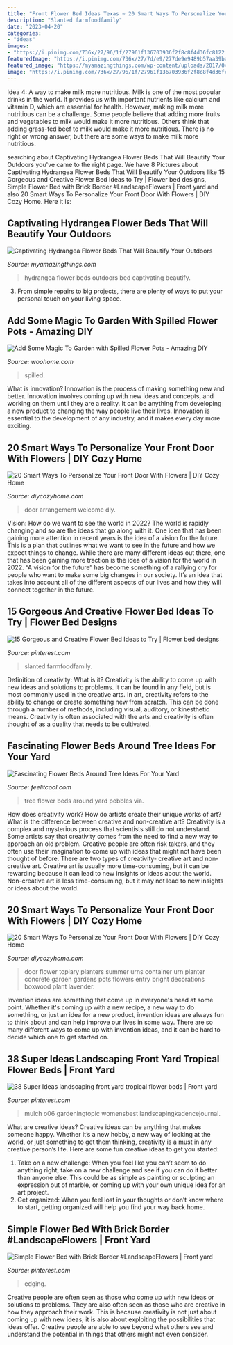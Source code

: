 ```yaml
---
title: "Front Flower Bed Ideas Texas ~ 20 Smart Ways To Personalize Your Front Door With Flowers"
description: "Slanted farmfoodfamily"
date: "2023-04-20"
categories:
- "ideas"
images:
- "https://i.pinimg.com/736x/27/96/1f/27961f136703936f2f8c8f4d36fc8122.jpg"
featuredImage: "https://i.pinimg.com/736x/27/7d/e9/277de9e9489b57aa39bac38ffdb98297.jpg"
featured_image: "https://myamazingthings.com/wp-content/uploads/2017/04/outdoors.png"
image: "https://i.pinimg.com/736x/27/96/1f/27961f136703936f2f8c8f4d36fc8122.jpg"
---
```



Idea 4: A way to make milk more nutritious.
Milk is one of the most popular drinks in the world. It provides us with important nutrients like calcium and vitamin D, which are essential for health. However, making milk more nutritious can be a challenge. Some people believe that adding more fruits and vegetables to milk would make it more nutritious. Others think that adding grass-fed beef to milk would make it more nutritious. There is no right or wrong answer, but there are some ways to make milk more nutritious.

	

		
searching about Captivating Hydrangea Flower Beds That Will Beautify Your Outdoors you've came to the right page. We have 8 Pictures about Captivating Hydrangea Flower Beds That Will Beautify Your Outdoors like 15 Gorgeous and Creative Flower Bed Ideas to Try | Flower bed designs, Simple Flower Bed with Brick Border #LandscapeFlowers | Front yard and also 20 Smart Ways To Personalize Your Front Door With Flowers | DIY Cozy Home. Here it is:
		
    
## Captivating Hydrangea Flower Beds That Will Beautify Your Outdoors

<img loading=lazy src="https://myamazingthings.com/wp-content/uploads/2017/04/outdoors.png" onerror="this.onerror=null;this.src='https://tse3.mm.bing.net/th?id=OIP.9K2sNem8sGW3adn9uqeXSgHaLB&amp;pid=15.1';" alt="Captivating Hydrangea Flower Beds That Will Beautify Your Outdoors">

_Source: myamazingthings.com_

>hydrangea flower beds outdoors bed captivating beautify. 

	

3. From simple repairs to big projects, there are plenty of ways to put your personal touch on your living space.

    
## Add Some Magic To Garden With Spilled Flower Pots - Amazing DIY

<img loading=lazy src="http://www.woohome.com/wp-content/uploads/2020/02/Spilled-Flowers-Pots-13.jpg" onerror="this.onerror=null;this.src='https://tse4.mm.bing.net/th?id=OIP.a5VJPFyQYM2lTf21j1uN1gHaNK&amp;pid=15.1';" alt="Add Some Magic To Garden with Spilled Flower Pots - Amazing DIY">

_Source: woohome.com_

>spilled. 

	

What is innovation?
Innovation is the process of making something new and better. Innovation involves coming up with new ideas and concepts, and working on them until they are a reality. It can be anything from developing a new product to changing the way people live their lives. Innovation is essential to the development of any industry, and it makes every day more exciting.

    
## 20 Smart Ways To Personalize Your Front Door With Flowers | DIY Cozy Home

<img loading=lazy src="http://diycozyhome.com/wp-content/uploads/2016/03/welcome-home-arrangement.jpg" onerror="this.onerror=null;this.src='https://tse4.mm.bing.net/th?id=OIP.mFZC3YJctWf9o308p9ydAwHaLB&amp;pid=15.1';" alt="20 Smart Ways To Personalize Your Front Door With Flowers | DIY Cozy Home">

_Source: diycozyhome.com_

>door arrangement welcome diy. 

	

Vision: How do we want to see the world in 2022?
The world is rapidly changing and so are the ideas that go along with it. One idea that has been gaining more attention in recent years is the idea of a vision for the future. This is a plan that outlines what we want to see in the future and how we expect things to change. While there are many different ideas out there, one that has been gaining more traction is the idea of a vision for the world in 2022. 
“A vision for the future” has become something of a rallying cry for people who want to make some big changes in our society. It’s an idea that takes into account all of the different aspects of our lives and how they will connect together in the future.

    
## 15 Gorgeous And Creative Flower Bed Ideas To Try | Flower Bed Designs

<img loading=lazy src="https://i.pinimg.com/736x/20/23/fd/2023fd8509233be18d562b9f249984c5.jpg" onerror="this.onerror=null;this.src='https://tse3.mm.bing.net/th?id=OIP.w1NT7cnN8j7cLcTzq3ajKQHaJ3&amp;pid=15.1';" alt="15 Gorgeous and Creative Flower Bed Ideas to Try | Flower bed designs">

_Source: pinterest.com_

>slanted farmfoodfamily. 

	

Definition of creativity: What is it?
Creativity is the ability to come up with new ideas and solutions to problems. It can be found in any field, but is most commonly used in the creative arts. In art, creativity refers to the ability to change or create something new from scratch. This can be done through a number of methods, including visual, auditory, or kinesthetic means. Creativity is often associated with the arts and creativity is often thought of as a quality that needs to be cultivated.

    
## Fascinating Flower Beds Around Tree Ideas For Your Yard

<img loading=lazy src="http://feelitcool.com/wp-content/uploads/2017/05/around-tree-flower-beds15.jpg" onerror="this.onerror=null;this.src='https://tse2.mm.bing.net/th?id=OIP.p2ynIzAmPb9yCj3m6HsthAHaJ3&amp;pid=15.1';" alt="Fascinating Flower Beds Around Tree Ideas For Your Yard">

_Source: feelitcool.com_

>tree flower beds around yard pebbles via. 

	

How does creativity work? How do artists create their unique works of art? What is the difference between creative and non-creative art?
Creativity is a complex and mysterious process that scientists still do not understand. Some artists say that creativity comes from the need to find a new way to approach an old problem. Creative people are often risk takers, and they often use their imagination to come up with ideas that might not have been thought of before. There are two types of creativity- creative art and non-creative art. Creative art is usually more time-consuming, but it can be rewarding because it can lead to new insights or ideas about the world. Non-creative art is less time-consuming, but it may not lead to new insights or ideas about the world.

    
## 20 Smart Ways To Personalize Your Front Door With Flowers | DIY Cozy Home

<img loading=lazy src="http://diycozyhome.com/wp-content/uploads/2016/03/bright-topiary.jpg" onerror="this.onerror=null;this.src='https://tse1.mm.bing.net/th?id=OIP.Ot4xpNmAyhU2JEJif7xV3wHaLq&amp;pid=15.1';" alt="20 Smart Ways To Personalize Your Front Door With Flowers | DIY Cozy Home">

_Source: diycozyhome.com_

>door flower topiary planters summer urns container urn planter concrete garden gardens pots flowers entry bright decorations boxwood plant lavender. 

	

Invention ideas are something that come up in everyone's head at some point. Whether it's coming up with a new recipe, a new way to do something, or just an idea for a new product, invention ideas are always fun to think about and can help improve our lives in some way. There are so many different ways to come up with invention ideas, and it can be hard to decide which one to get started on.

    
## 38 Super Ideas Landscaping Front Yard Tropical Flower Beds | Front Yard

<img loading=lazy src="https://i.pinimg.com/736x/27/7d/e9/277de9e9489b57aa39bac38ffdb98297.jpg" onerror="this.onerror=null;this.src='https://tse2.mm.bing.net/th?id=OIP.F3Iu9RtgZC-hhD6G6uLefwAAAA&amp;pid=15.1';" alt="38 Super Ideas landscaping front yard tropical flower beds | Front yard">

_Source: pinterest.com_

>mulch o06 gardeningtopic womensbest landscapingkadencejournal. 

	

What are creative ideas?
Creative ideas can be anything that makes someone happy. Whether it’s a new hobby, a new way of looking at the world, or just something to get them thinking, creativity is a must in any creative person’s life. Here are some fun creative ideas to get you started: 
1. Take on a new challenge: When you feel like you can’t seem to do anything right, take on a new challenge and see if you can do it better than anyone else. This could be as simple as painting or sculpting an expression out of marble, or coming up with your own unique idea for an art project. 
2. Get organized: When you feel lost in your thoughts or don’t know where to start, getting organized will help you find your way back home.

    
## Simple Flower Bed With Brick Border #LandscapeFlowers | Front Yard

<img loading=lazy src="https://i.pinimg.com/736x/27/96/1f/27961f136703936f2f8c8f4d36fc8122.jpg" onerror="this.onerror=null;this.src='https://tse4.mm.bing.net/th?id=OIP.dR5Epdv8diKqkWVt5IZNCgHaLH&amp;pid=15.1';" alt="Simple Flower Bed with Brick Border #LandscapeFlowers | Front yard">

_Source: pinterest.com_

>edging. 

	

Creative people are often seen as those who come up with new ideas or solutions to problems. They are also often seen as those who are creative in how they approach their work. This is because creativity is not just about coming up with new ideas; it is also about exploiting the possibilities that ideas offer. Creative people are able to see beyond what others see and understand the potential in things that others might not even consider.

